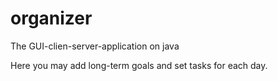 # organizer
The GUI-clien-server-application on java

Here you may add long-term goals and set tasks for each day.
